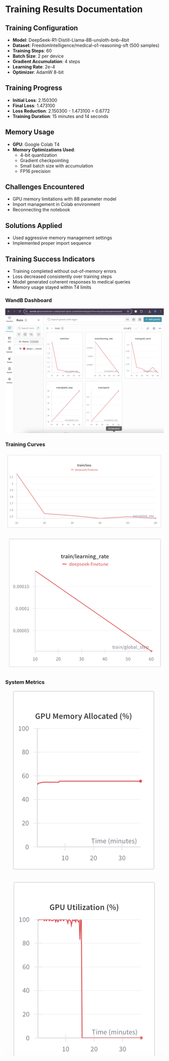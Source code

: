 # Training Results Documentation

## Training Configuration
- **Model**: DeepSeek-R1-Distill-Llama-8B-unsloth-bnb-4bit
- **Dataset**: FreedomIntelligence/medical-o1-reasoning-sft (500 samples)
- **Training Steps**: 60
- **Batch Size**: 2 per device 
- **Gradient Accumulation**: 4 steps
- **Learning Rate**: 2e-4
- **Optimizer**: AdamW 8-bit

## Training Progress
- **Initial Loss**: 2.150300
- **Final Loss**: 1.473100
- **Loss Reduction**: 2.150300 - 1.473100 = 0.6772
- **Training Duration**: 15 minutes and 14 seconds

## Memory Usage
- **GPU**: Google Colab T4
- **Memory Optimizations Used**:
  - 4-bit quantization
  - Gradient checkpointing
  - Small batch size with accumulation
  - FP16 precision

## Challenges Encountered
- GPU memory limitations with 8B parameter model
- Import management in Colab environment
- Reconnecting the notebook

## Solutions Applied
- Used aggressive memory management settings
- Implemented proper import sequence

## Training Success Indicators
- Training completed without out-of-memory errors
- Loss decreased consistently over training steps
- Model generated coherent responses to medical queries
- Memory usage stayed within T4 limits

### WandB Dashboard
![Dashboard](https://github.com/ramsha-codes/genai-project/raw/main/task2_qlora-finetune/images/wandb-dashboard.png)

### Training Curves
![Training Metrics](https://github.com/ramsha-codes/genai-project/raw/main/task2_qlora-finetune/images/training-loss-curve.png)

![Learning Rate](https://github.com/ramsha-codes/genai-project/raw/main/task2_qlora-finetune/images/learning-rate.png)

### System Metrics
![GPU Memory Allocated](https://github.com/ramsha-codes/genai-project/raw/main/task2_qlora-finetune/images/gpu-memory.png)

![GPU Utilized](https://github.com/ramsha-codes/genai-project/raw/main/task2_qlora-finetune/images/gpu-utilization.png)


